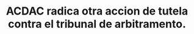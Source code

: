 ---
layout: post
title:  ACDAC radica otra accion de tutela contra el tribunal de arbitramento.
image: /public/acdac.jpg
timeline-date: Octubre 19 de 2017
---